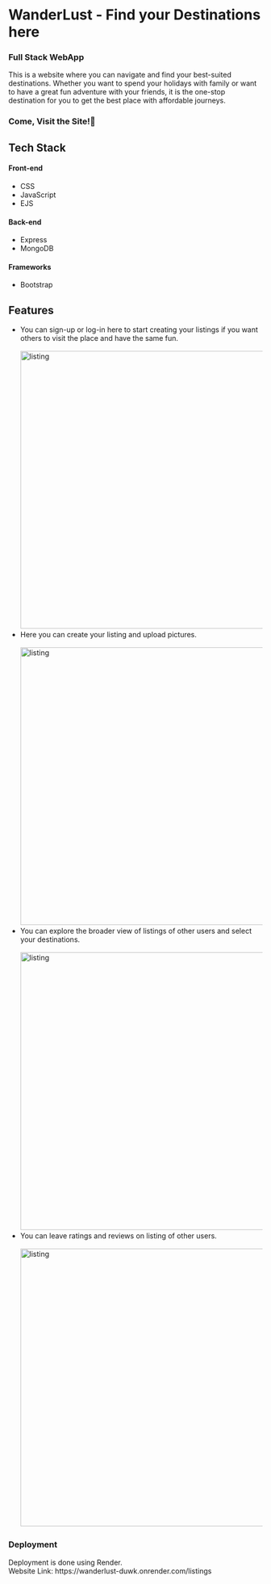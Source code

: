 <h1>WanderLust - Find your Destinations here</h1>
<h3>Full Stack WebApp</h3>
<p>This is a website where you can navigate and find your best-suited destinations. Whether you want to spend your holidays with family or want to have a great fun adventure with your friends, it is the one-stop destination for you to get the best place with affordable journeys.</p>
<h3>Come, Visit the Site!&#127881;</h3>

<h2>Tech Stack</h2>
<h4>Front-end</h4>
<ul>
  <li>CSS</li>
  <li>JavaScript</li>
  <li>EJS</li>
</ul>
<h4>Back-end</h4>
<ul>
  <li>Express</li>
  <li>MongoDB</li>
</ul>
<h4>Frameworks</h4>
<ul>
  <li>Bootstrap</li>
</ul>

<h2>Features</h2>
<ul>
  <li>You can sign-up or log-in here to start creating your listings if you want others to visit the place and have the same fun.
  <br><br>
    <img src="https://github.com/Nehagarg816/Wanderlust/assets/111566521/82b5e05d-9476-417e-a09f-c4decd3f6503" alt="listing" width="550">
  </li>
  <li>Here you can create your listing and upload pictures.
    <br><br>
    <img src="https://github.com/Nehagarg816/Wanderlust/assets/111566521/33403274-8b99-4c5b-b88f-c54ba5782b57" alt="listing" width="550">
  </li>
  <li>You can explore the broader view of listings of other users and select your destinations.
    <br><br>
    <img src="https://github.com/Nehagarg816/Wanderlust/assets/111566521/4423a1f5-58c8-43ef-83e3-fff1c46d07fa" alt="listing" width="550">
  </li>
  <li>You can leave ratings and reviews on listing of other users.
  <br><br>
    <img src="https://github.com/Nehagarg816/Wanderlust/assets/111566521/728ef434-2b52-41eb-b349-07f7ceae01ab" alt="listing" width="550">
  </li>

</ul>

<h3>Deployment</h3>
<p>Deployment is done using Render.
<br>
  Website Link: https://wanderlust-duwk.onrender.com/listings
</p>
